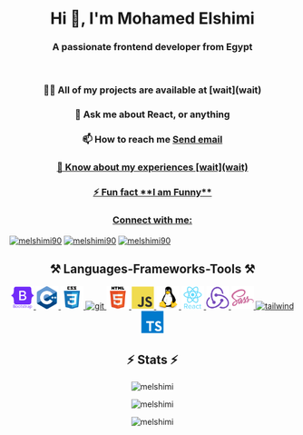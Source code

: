 
<h1 align="center">Hi 👋, I'm Mohamed Elshimi</h1>
<h3 align="center">A passionate frontend developer from Egypt</h3>
<p align="center"> <a href="https://twitter.com/" target="blank"><img src="https://img.shields.io/twitter/follow/?logo=twitter&style=for-the-badge" alt="" /></a> </p>
<div align="center">
 <h3>👨‍💻 All of my projects are available at [wait](wait)</h3>
 <h3>💬 Ask me about React, or anything </h3>
<h3>📫 How to reach me <a href="mailto:mohamed.elshemy90@gmail.com">Send email</h3>
 <h3>📄 Know about my experiences [wait](wait)</h3>
 <h3>⚡ Fun fact **I am Funny**</h3>
 </div>
<h3 align="center">Connect with me:</h3>
<p align="left">
<a href="https://linkedin.com/in/melshimi90" target="blank"><img align="center" src="https://raw.githubusercontent.com/rahuldkjain/github-profile-readme-generator/master/src/images/icons/Social/linked-in-alt.svg" alt="melshimi90" height="30" width="40" /></a>
<a href="https://fb.com/melshimi90" target="blank"><img align="center" src="https://raw.githubusercontent.com/rahuldkjain/github-profile-readme-generator/master/src/images/icons/Social/facebook.svg" alt="melshimi90" height="30" width="40" /></a>
<a href="https://instagram.com/melshimi90" target="blank"><img align="center" src="https://raw.githubusercontent.com/rahuldkjain/github-profile-readme-generator/master/src/images/icons/Social/instagram.svg" alt="melshimi90" height="30" width="40" /></a>
</p>
<div align="center">
<h2 align="center">⚒️ Languages-Frameworks-Tools ⚒️</h2>
<p align="center"> <a href="https://getbootstrap.com" target="_blank" rel="noreferrer"> <img src="https://raw.githubusercontent.com/devicons/devicon/master/icons/bootstrap/bootstrap-plain-wordmark.svg" alt="bootstrap" width="40" height="40"/> </a> <a href="https://www.w3schools.com/cpp/" target="_blank" rel="noreferrer"> <img src="https://raw.githubusercontent.com/devicons/devicon/master/icons/cplusplus/cplusplus-original.svg" alt="cplusplus" width="40" height="40"/> </a> <a href="https://www.w3schools.com/css/" target="_blank" rel="noreferrer"> <img src="https://raw.githubusercontent.com/devicons/devicon/master/icons/css3/css3-original-wordmark.svg" alt="css3" width="40" height="40"/> </a> <a href="https://git-scm.com/" target="_blank" rel="noreferrer"> <img src="https://www.vectorlogo.zone/logos/git-scm/git-scm-icon.svg" alt="git" width="40" height="40"/> </a> <a href="https://www.w3.org/html/" target="_blank" rel="noreferrer"> <img src="https://raw.githubusercontent.com/devicons/devicon/master/icons/html5/html5-original-wordmark.svg" alt="html5" width="40" height="40"/> </a> <a href="https://developer.mozilla.org/en-US/docs/Web/JavaScript" target="_blank" rel="noreferrer"> <img src="https://raw.githubusercontent.com/devicons/devicon/master/icons/javascript/javascript-original.svg" alt="javascript" width="40" height="40"/> </a> <a href="https://www.linux.org/" target="_blank" rel="noreferrer"> <img src="https://raw.githubusercontent.com/devicons/devicon/master/icons/linux/linux-original.svg" alt="linux" width="40" height="40"/> </a> <a href="https://reactjs.org/" target="_blank" rel="noreferrer"> <img src="https://raw.githubusercontent.com/devicons/devicon/master/icons/react/react-original-wordmark.svg" alt="react" width="40" height="40"/> </a> <a href="https://redux.js.org" target="_blank" rel="noreferrer"> <img src="https://raw.githubusercontent.com/devicons/devicon/master/icons/redux/redux-original.svg" alt="redux" width="40" height="40"/> </a> <a href="https://sass-lang.com" target="_blank" rel="noreferrer"> <img src="https://raw.githubusercontent.com/devicons/devicon/master/icons/sass/sass-original.svg" alt="sass" width="40" height="40"/> </a> <a href="https://tailwindcss.com/" target="_blank" rel="noreferrer"> <img src="https://www.vectorlogo.zone/logos/tailwindcss/tailwindcss-icon.svg" alt="tailwind" width="40" height="40"/> </a> <a href="https://www.typescriptlang.org/" target="_blank" rel="noreferrer"> <img src="https://raw.githubusercontent.com/devicons/devicon/master/icons/typescript/typescript-original.svg" alt="typescript" width="40" height="40"/> </a> </p>
</div>

<h2 align="center">⚡ Stats ⚡</h2>
<div align=center>
<img width=390 src="https://github-readme-stats.vercel.app/api?username=melshimi&show_icons=true&locale=en&layout=compact&theme=tokyonight" alt="melshimi" />

<img width=390 src="https://github-readme-streak-stats.herokuapp.com/?user=melshimi&&layout=compact&theme=tokyonight" alt="melshimi" /></p>
<img width=325 src="https://github-readme-stats.vercel.app/api/top-langs?username=melshimi&show_icons=true&locale=en&layout=compact&theme=tokyonight" alt="melshimi" />
</div>
